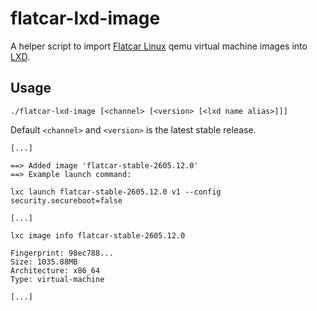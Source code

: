 # flatcar-lxd-image

A helper script to import [Flatcar Linux](https://kinvolk.io/flatcar-container-linux/)
qemu virtual machine images into [LXD](https://linuxcontainers.org/lxd/).

## Usage

```
./flatcar-lxd-image [<channel> [<version> [<lxd name alias>]]]
```

Default `<channel>` and `<version>` is the latest stable release.

```
[...]

==> Added image 'flatcar-stable-2605.12.0'
==> Example launch command:

lxc launch flatcar-stable-2605.12.0 v1 --config security.secureboot=false

[...]

lxc image info flatcar-stable-2605.12.0

Fingerprint: 98ec788...
Size: 1035.88MB
Architecture: x86_64
Type: virtual-machine

[...]
```
